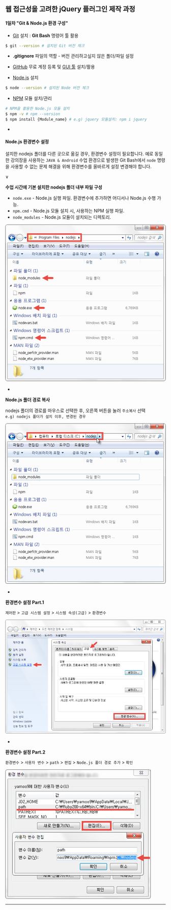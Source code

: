 ## 웹 접근성을 고려한 jQuery 플러그인 제작 과정

#### 1일차 "Git & Node.js 환경 구성"

* [Git](http://git-scm.com/) 설치 : **Git Bash** 명령어 툴 활용<br>
```sh
$ git --version # 설치된 Git 버전 체크
```

* **.gitignore** 파일의 역할 - 버전 관리하고싶지 않은 폴더/파일 설정

* [GitHub](http://github.com/) 무료 계정 등록 및 [GUI 툴](http://windows.github.com) 설치/활용

* [Node.js](http://nodejs.org/) 설치
```sh
$ node --version # 설치된 Node 버전 체크
```

* [NPM](http://npmjs.org/) 모듈 설치/관리
```sh
# NPM을 활용한 Node.js 모듈 설치
$ npm -v # npm --version
$ npm install {Module_name} # e.g) jquery 모듈설치: npm i jquery
```

-

#### Node.js 환경변수 설정

설치한 nodejs 폴더를 다른 곳으로 옮길 경우, 환경변수 설정이 필요합니다.
예로 동일한 강의장을 사용하는 `JAVA & Android` 수업 환경으로 발생한
Git Bash에서 `node` 명령을 사용할 수 없는 문제 해결을 위해 환경변수를
올바르게 설정 변경해야 합니다.

∨

**수업 시간에 기본 설치한 nodejs 폴더 내부 파일 구성**

* `node.exe` - Node.js 실행 파일. 환경변수에 추가하면 어디서나 Node.js 수행 가능.
* `npm.cmd` - Node.js 모듈 설치 시, 사용하는 NPM 실행 파일.
* `node_modules` - Node.js 모듈이 설치되는 디렉토리.

![Node.js 설치 파일 구성](GUIDE/node-01.jpg)

-

**Node.js 폴더 경로 복사**

nodejs 폴더의 경로를 마우스로 선택한 후, 오른쪽 버튼을 눌러 `주소복사` 선택<br>
`e.g) nodejs 폴더가 설치 이후, 변경된 경우`

![Node.js 경로](GUIDE/node-04.jpg)

-

**환경변수 설정 Part.1**

`제어판` > `고급 시스템 설정` > `시스템 속성(고급)` > `환경변수`

![제어판 > 고급 시스템 설정 > 시스템 속성(고급) > 환경변수](GUIDE/node-02.jpg)


-

**환경변수 설정 Part.2**

`환경변수` > `사용자 변수` > `path` > `편집` > `Node.js 폴더 경로 추가` > `확인`

![환경변수 > 사용자 변수 path > 편집 > Node.js 경로](GUIDE/node-03.jpg)


<!-- [Node.js 사용자 환경변수 추가](http://combatguri.tistory.com/m/post/11) -->

---